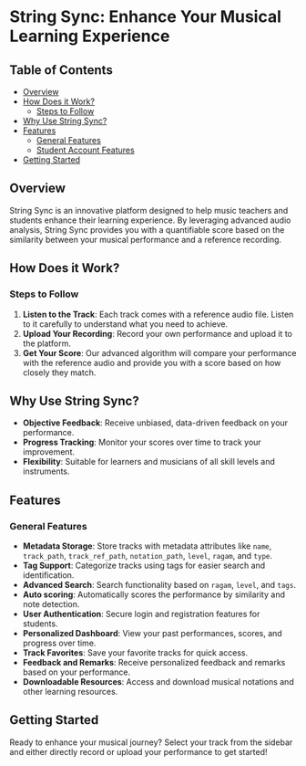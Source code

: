 # String Sync: Enhance Your Musical Learning Experience

## Table of Contents

- [Overview](#overview)
- [How Does it Work?](#how-does-it-work)
  - [Steps to Follow](#steps-to-follow)
- [Why Use String Sync?](#why-use-string-sync)
- [Features](#features)
  - [General Features](#general-features)
  - [Student Account Features](#student-account-features)
- [Getting Started](#getting-started)

## Overview

String Sync is an innovative platform designed to help music teachers and students enhance their learning experience. By leveraging advanced audio analysis, String Sync provides you with a quantifiable score based on the similarity between your musical performance and a reference recording.

## How Does it Work?

### Steps to Follow

1. **Listen to the Track**: Each track comes with a reference audio file. Listen to it carefully to understand what you need to achieve.
2. **Upload Your Recording**: Record your own performance and upload it to the platform.
3. **Get Your Score**: Our advanced algorithm will compare your performance with the reference audio and provide you with a score based on how closely they match.

## Why Use String Sync?

- **Objective Feedback**: Receive unbiased, data-driven feedback on your performance.
- **Progress Tracking**: Monitor your scores over time to track your improvement.
- **Flexibility**: Suitable for learners and musicians of all skill levels and instruments.

## Features

### General Features

- **Metadata Storage**: Store tracks with metadata attributes like `name`, `track_path`, `track_ref_path`, `notation_path`, `level`, `ragam`, and `type`.
- **Tag Support**: Categorize tracks using tags for easier search and identification.
- **Advanced Search**: Search functionality based on `ragam`, `level`, and `tags`.
- **Auto scoring**: Automatically scores the performance by similarity and note detection.
- **User Authentication**: Secure login and registration features for students.
- **Personalized Dashboard**: View your past performances, scores, and progress over time.
- **Track Favorites**: Save your favorite tracks for quick access.
- **Feedback and Remarks**: Receive personalized feedback and remarks based on your performance.
- **Downloadable Resources**: Access and download musical notations and other learning resources.

## Getting Started

Ready to enhance your musical journey? Select your track from the sidebar and either directly record or upload your performance to get started!

